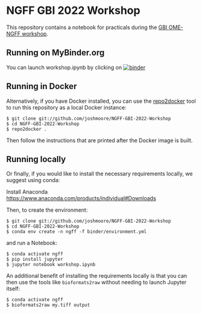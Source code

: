 # NGFF GBI 2022 Workshop

This repository contains a notebook for practicals during the
[GBI OME-NGFF workshop](https://globalbioimaging.org/international-training-courses/ome-ngff-workshop-2022).

## Running on MyBinder.org

You can launch workshop.ipynb by clicking on
[![binder](https://mybinder.org/badge_logo.svg)](https://mybinder.org/v2/gh/joshmoore/NGFF-GBI-2022-Workshop/HEAD?filepath=workshop.ipynb)

## Running in Docker

Alternatively, if you have Docker installed, you can use the [repo2docker](https://repo2docker.readthedocs.io/en/latest/)
tool to run this repository as a local Docker instance:

    $ git clone git://github.com/joshmoore/NGFF-GBI-2022-Workshop
    $ cd NGFF-GBI-2022-Workshop
    $ repo2docker .

Then follow the instructions that are printed after the Docker image is built.

## Running locally

Or finally, if you would like to install the necessary requirements locally,
we suggest using conda:

Install Anaconda https://www.anaconda.com/products/individual#Downloads

Then, to create the environment:

    $ git clone git://github.com/joshmoore/NGFF-GBI-2022-Workshop
    $ cd NGFF-GBI-2022-Workshop
    $ conda env create -n ngff -f binder/environment.yml

and run a Notebook:

    $ conda activate ngff
    $ pip install jupyter
    $ jupyter notebook workshop.ipynb

An additional benefit of installing the requirements locally is that you
can then use the tools like `bioformats2raw` without needing to launch
Jupyter itself:

    $ conda activate ngff
    $ bioformats2raw my.tiff output
